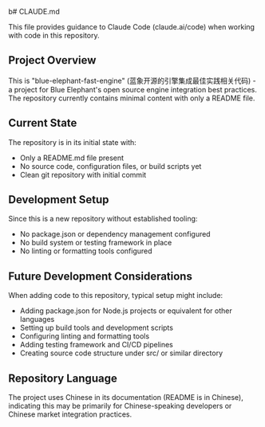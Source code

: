 b# CLAUDE.md

This file provides guidance to Claude Code (claude.ai/code) when working with code in this repository.

## Project Overview

This is "blue-elephant-fast-engine" (蓝象开源的引擎集成最佳实践相关代码) - a project for Blue Elephant's open source engine integration best practices. The repository currently contains minimal content with only a README file.

## Current State

The repository is in its initial state with:
- Only a README.md file present
- No source code, configuration files, or build scripts yet
- Clean git repository with initial commit

## Development Setup

Since this is a new repository without established tooling:
- No package.json or dependency management configured
- No build system or testing framework in place
- No linting or formatting tools configured

## Future Development Considerations

When adding code to this repository, typical setup might include:
- Adding package.json for Node.js projects or equivalent for other languages
- Setting up build tools and development scripts
- Configuring linting and formatting tools
- Adding testing framework and CI/CD pipelines
- Creating source code structure under src/ or similar directory

## Repository Language

The project uses Chinese in its documentation (README is in Chinese), indicating this may be primarily for Chinese-speaking developers or Chinese market integration practices.